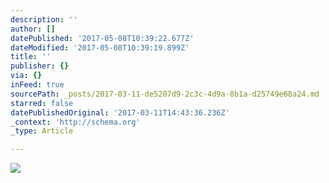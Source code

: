 ```yaml
---
description: ''
author: []
datePublished: '2017-05-08T10:39:22.677Z'
dateModified: '2017-05-08T10:39:19.899Z'
title: ''
publisher: {}
via: {}
inFeed: true
sourcePath: _posts/2017-03-11-de5207d9-2c3c-4d9a-8b1a-d25749e68a24.md
starred: false
datePublishedOriginal: '2017-03-11T14:43:36.236Z'
_context: 'http://schema.org'
_type: Article

---
```

![](https://the-grid-user-content.s3-us-west-2.amazonaws.com/e10acd41-47b3-4b86-a549-eae001de2409.jpg)